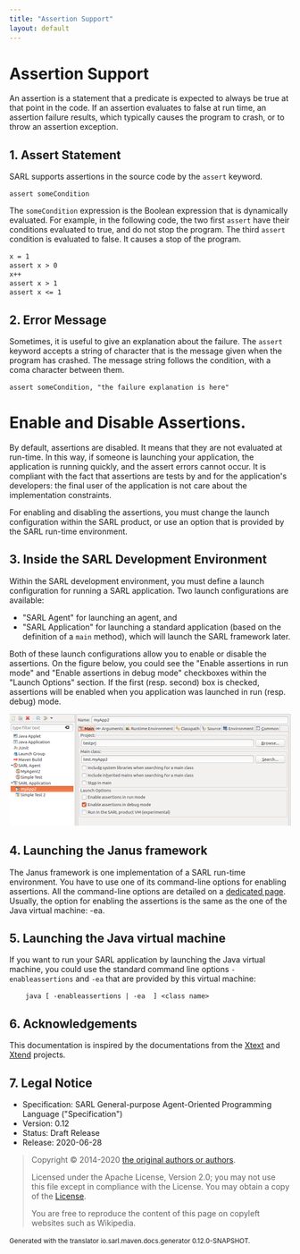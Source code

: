 ```yaml
---
title: "Assertion Support"
layout: default
---
```


# Assertion Support

An assertion is a statement that a predicate is expected to always be true at that point in the code.
If an assertion evaluates to false at run time, an assertion failure results, which typically causes
the program to crash, or to throw an assertion exception.

## 1. Assert Statement

SARL supports assertions in the source code by the `assert` keyword.

```sarl
assert someCondition
```


The `someCondition` expression is the Boolean expression that is dynamically evaluated.
For example, in the following code, the two first `assert` have their conditions evaluated to true, and do not stop the program.
The third `assert` condition is evaluated to false. It causes a stop of the program.

```sarl
x = 1
assert x > 0
x++
assert x > 1
assert x <= 1
```


## 2. Error Message

Sometimes, it is useful to give an explanation about the failure.
The `assert` keyword accepts a string of character that is the message given when the program has crashed.
The message string follows the condition, with a coma character between them.

```sarl
assert someCondition, "the failure explanation is here"
```

		
# Enable and Disable Assertions.

By default, assertions are disabled. It means that they are not evaluated at run-time.
In this way, if someone is launching your application, the application is running quickly, and
the assert errors cannot occur. It is compliant with the fact that assertions are tests by and for
the application's developers: the final user of the application is not care about the implementation
constraints.

For enabling and disabling the assertions, you must change the launch configuration within the SARL product,
or use an option that is provided by the SARL run-time environment.

## 3. Inside the SARL Development Environment

Within the SARL development environment, you must define a launch configuration for running a SARL application.
Two launch configurations are available:
* "SARL Agent" for launching an agent, and
* "SARL Application" for launching a standard application (based on the definition of a `main` method), which will launch the SARL framework later. 

Both of these launch configurations allow you to enable or disable the assertions.
On the figure below, you could see the "Enable assertions in run mode" and "Enable assertions in debug mode"
checkboxes within the "Launch Options" section.
If the first (resp. second) box is checked, assertions will be enabled when you application was launched in run (resp. debug) mode. 

![Screenshot of the dialog box of a SARL launch configuration](./enableassertions.png)

## 4. Launching the Janus framework

The Janus framework is one implementation of a SARL run-time environment. You have to use one of its command-line
options for enabling assertions. All the command-line options are detailed on a [dedicated page](../../tools/Janus.html).
Usually, the option for enabling the assertions is the same as the one of the Java virtual machine: -ea.

## 5. Launching the Java virtual machine

If you want to run your SARL application by launching the Java virtual machine, you could use the standard command
line options `-enableassertions` and `-ea` that are provided by this virtual machine:

		java [ -enableassertions | -ea  ] <class name>



## 6. Acknowledgements

This documentation is inspired by the documentations from the
[Xtext](https://www.eclipse.org/Xtext/documentation.html) and
[Xtend](https://www.eclipse.org/xtend/documentation.html) projects.

## 7. Legal Notice

* Specification: SARL General-purpose Agent-Oriented Programming Language ("Specification")
* Version: 0.12
* Status: Draft Release
* Release: 2020-06-28

> Copyright &copy; 2014-2020 [the original authors or authors](http://www.sarl.io/about/index.html).
>
> Licensed under the Apache License, Version 2.0;
> you may not use this file except in compliance with the License.
> You may obtain a copy of the [License](http://www.apache.org/licenses/LICENSE-2.0).
>
> You are free to reproduce the content of this page on copyleft websites such as Wikipedia.

<small>Generated with the translator io.sarl.maven.docs.generator 0.12.0-SNAPSHOT.</small>